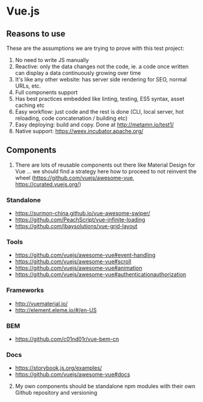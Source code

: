 # Vue.js 

## Reasons to use

These are the assumptions we are trying to prove with this test project:

1. No need to write JS manually
2. Reactive: only the data changes not the code, ie. a code once written can display a data continuously growing over time
3. It's like any other website: has server side rendering for SEO, normal URLs, etc.
4. Full components support
5. Has best practices embedded like linting, testing, ES5 syntax, asset caching etc
6. Easy workflow: just code and the rest is done (CLI, local server, hot reloading, code concatenation / building etc)
7. Easy deploying: build and copy. Done at http://metamn.io/test1/
8. Native support: https://weex.incubator.apache.org/


## Components

1. There are lots of reusable components out there like Material Design for Vue ... we should find a strategy here how to proceed to not reinvent the wheel (https://github.com/vuejs/awesome-vue, https://curated.vuejs.org/)

### Standalone

- https://surmon-china.github.io/vue-awesome-swiper/
- https://github.com/PeachScript/vue-infinite-loading
- https://github.com/jbaysolutions/vue-grid-layout


### Tools

- https://github.com/vuejs/awesome-vue#event-handling
- https://github.com/vuejs/awesome-vue#scroll
- https://github.com/vuejs/awesome-vue#animation
- https://github.com/vuejs/awesome-vue#authenticationauthorization


### Frameworks

- http://vuematerial.io/
- http://element.eleme.io/#/en-US


### BEM

- https://github.com/c01nd01r/vue-bem-cn


### Docs

- https://storybook.js.org/examples/
- https://github.com/vuejs/awesome-vue#docs


2. My own components should be standalone npm modules with their own Github repository and versioning
